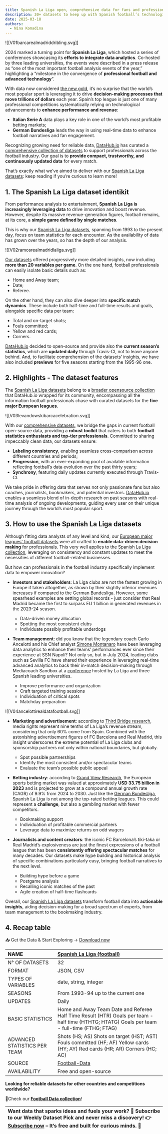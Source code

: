 ```yaml
---
title: Spanish La Liga open, comprehensive data for fans and professionals
description: 30+ datasets to keep up with Spanish football’s technological innovations and drive high-quality decision making.
date: 2025-03-18
authors:
  - Nina Komadina
---
```

![[V01barcarealmadriddribling.svg]]

2024 marked a turning point for **Spanish La Liga**, which hosted a series of conferences showcasing its **efforts to integrate data analytics**. Co-hosted by three leading universities, the events were described in a press release as “one of the most important football analysis events of the year,” highlighting a “milestone in the convergence of **professional football and advanced technology**”. 

With data now considered [the new gold](https://datahub.io/blog/global-data-solutions-curated-datasets-for-informed-business-decisions), it’s no surprise that the world’s most popular sport is leveraging it to drive **decision-making processes that move trillions of dollars** each year. Spain’s top league is just one of many professional competitions systematically relying on technological advancements to **enhance performance and revenue**:

* **Italian Serie A** data plays a key role in one of the world’s most profitable betting markets;  
* **German Bundesliga** leads the way in using real-time data to enhance football narratives and fan engagement.

Recognizing growing need for reliable data, [DataHub.io](http://DataHub.io) has curated a [comprehensive collection of datasets](https://datahub.io/collections/football) to support professionals across the football industry. Our goal is to **provide compact, trustworthy, and continuously updated data** for every match.

That’s exactly what we’ve aimed to deliver with our [Spanish La Liga datasets](https://datahub.io/core/spanish-la-liga): keep reading if you’re curious to learn more\!

## 1\. The Spanish La Liga dataset identikit

From performance analysis to entertainment, **Spanish La Liga is increasingly leveraging data** to drive innovation and boost revenue. However, despite its massive revenue-generation figures, football remains, at its core, a **simple game defined by single matches**.

This is why our [Spanish La Liga datasets](https://datahub.io/core/spanish-la-liga), spanning from 1993 to the present day, focus on team statistics for each encounter. As the availability of data has grown over the years, so has the depth of our analysis.

![[V02ramosrealmadridlaliga.svg]]

[Our datasets](https://datahub.io/core/spanish-la-liga) offered progressively more detailed insights, now including **more than 20 variables per game**. On the one hand, football professionals can easily isolate basic details such as: 

* Home and Away team;  
* Date;  
* Referee.

On the other hand, they can also dive deeper into **specific match dynamics**. These include both half-time and full-time results and goals, alongside specific data per team: 

* Total and on-target shots;   
* Fouls committed;   
* Yellow and red cards;   
* Corners. 

[DataHub.io](http://DataHub.io) decided to open-source and provide also the **current season’s statistics**, which are **updated daily** through Travis-CI, not to leave anyone behind.  And, to facilitate comprehension of the datasets’ insights, we have also included **previews** for five seasons starting from the 1995-96 one. 

## 2\. Highlights \- The dataset features

The [Spanish La Liga datasets](https://datahub.io/core/spanish-la-liga) belong to a [broader opensource collection](https://datahub.io/collections/football) that DataHub.io wrapped for its community, encompassing all the information football professionals chase with curated datasets for the **five major European leagues**. 

![[V03levandowskibarcacelebration.svg]]

With our [comprehensive datasets](https://datahub.io/collections/football), we bridge the gaps in current football open-source data, providing a **robust toolkit** that caters to both **football statistics enthusiasts and top-tier professionals**. Committed to sharing impeccably clean data, our datasets ensure:

* **Labeling consistency**, enabling seamless cross-comparison across different countries and periods;  
* **Progression**, with an ever-expanding pool of available information reflecting football’s data evolution over the past thirty years;  
* **Synchrony**, featuring daily updates currently executed through Travis-CI.

We take pride in offering data that serves not only passionate fans but also coaches, journalists, bookmakers, and potential investors. [DataHub.io](http://DataHub.io) enables a seamless blend of in-depth research on past seasons with real-time analysis of ongoing developments, guiding every user on their unique journey through the world’s most popular sport.

## 3\. How to use the Spanish La Liga datasets

Although fitting data analysts of any level and kind, our [European major leagues' football datasets](https://datahub.io/collections/football) were all crafted to **enable data-driven decision making** for professionals. This very well applies to the [Spanish La Liga collection](https://datahub.io/core/spanish-la-liga), leveraging on consistency and constant updates to meet the necessities of different football-related businesses. 

But how can professionals in the football industry specifically implement data to empower innovation? 

* **Investors and stakeholders**: La Liga clubs are not the fastest growing in Europe if taken altogether, as shown by their slightly inferior revenues increases if compared to the German Bundesliga. However, some spearhead examples are setting global records \- just consider that Real Madrid became the first to surpass EU 1 billion in generated revenues in the 2023-24 season.  
	* Data-driven money allocation  
	* Spotting the most consistent clubs  
	* Individuate possibly profitable underdogs


* **Team management**: did you know that the legendary coach Carlo Ancelotti and his Chief analyst [Simone Montanaro](https://www.transfermarkt.com/simone-montanaro/profil/trainer/45360) have been leveraging data analytics to enhance their teams’ performances ever since their experience at SSN Napoli? Not only so, but in July 2024, leading clubs such as Sevilla FC have shared their experience in leveraging real-time advanced analytics to back their in-match decision-making through Mediacoach Sandbox at a [conference](https://www.laliga.com/en-GB/news/laliga-becomes-the-epicentre-for-big-data-in-football-during-july) hosted by La Liga and three Spanish leading universities.   
	* Improve performance and organization  
	* Craft targeted training sessions  
	* Individuation of critical spots  
	* Matchday preparation

![[V04ancelottirealdatafootball.svg]]

* **Marketing and advertisement**: according to [Third Bridge research](https://thirdbridge.com/transcripts/laliga-spanish-football-leagues-league-analysis-media-rights-structure/), media rights represent nine tenths of La Liga’s revenue stream, considering that only 60% come from Spain. Combined with the astonishing advertisement figures of FC Barcelona and Real Madrid, this insight underscores the extreme potential of La Liga clubs and sponsorship partners not only within national boundaries, but globally.   
	* Spot possible partnerships  
	* Identify the most consistent and/or spectacular teams  
	* Evaluate the team’s possible public appeal 


* **Betting industry**: according to [Grand View Research](https://www.grandviewresearch.com/industry-analysis/europe-sports-betting-market-report), the European sports betting market was valued at approximately **USD 33.75 billion in 2023** and is projected to grow at a compound annual growth rate (CAGR) of 9.9% from 2024 to 2030\. Just like the [German Bundesliga](https://datahub.io/core/german-bundesliga), Spanish La Liga is not among the top-rated betting leagues. This could represent a **challenge**, but also a gambling market with fewer competitors.  
	* Bookmaking support  
	* Individuation of profitable commercial partners  
	* Leverage data to maximize returns on odd wagers


* **Journalists and content creators**: the iconic FC Barcelona’s tiki-taka or Real Madrid’s explosiveness are just the finest expressions of a football league that has been **consistently offering spectacular matches** for many decades. Our datasets make hype building and historical analysis of specific combinations particularly easy, bringing football narratives to the next level.   
	* Building hype before a game  
	* Postgame analysis  
	* Recalling iconic matches of the past  
	* Agile creation of half-time flashcards

Overall, our [Spanish La Liga datasets](https://datahub.io/core/spanish-la-liga) transform football data into **actionable insights**, aiding decision-making for a broad spectrum of experts, from team management to the bookmaking industry.

## 4\. Recap table

📥 Get the Data & Start Exploring → [Download now](https://datahub.io/core/german-bundesliga)

| NAME | [Spanish La Liga (football)](https://datahub.io/core/spanish-la-liga)                                                                          |
| :---- | :---- |
| N° OF DATASETS | 32                                                                                                                                             |
| FORMAT | JSON, CSV                                                                                                                                      |
| TYPES OF VARIABLES | date, string, integer                                                                                                                          |
| SEASONS | From 1993-94 up to the current one                                                                                                             |
| UPDATES | Daily                                                                                                                                          |
| BASIC STATISTICS | Home and Away Team Date and Referee Half Time Result (HTR) Goals per team \- half time (HTHTG; HTATG) Goals per team \- full-time (FTHG; FTAG) |
| ADVANCED STATISTICS PER TEAM | Shots (HS; AS) Shots on target (HST; AST) Fouls committed (HF; AF) Yellow cards (HY; AY) Red cards (HR; AR) Corners (HC; AC)                   |
| SOURCE | [Football-Data](https://www.football-data.co.uk/)                                                                                              |
| AVAILABILITY | Free and open-source                                                                                                                           |

**Looking for reliable datasets for other countries and competitions worldwide?**

🔎Check our [**Football Data collection**](https://datahub.io/blog/football-data-our-open-source-collection-of-worldwide-statistics)\!

| Want data that sparks ideas and fuels your work? 📩 Subscribe to our Weekly Dataset Pick and never miss a discovery\! 👉 [Subscribe now](https://datahub.io/#newsletter-form) – It’s free and built for curious minds. 🚀 |
| :---- |
